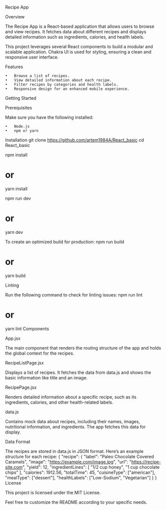 Recipe App

Overview

The Recipe App is a React-based application that allows users to browse and view recipes. 
It fetches data about different recipes and displays detailed information such as ingredients, calories, and health labels.

This project leverages several React components to build a modular and scalable application.
Chakra UI is used for styling, ensuring a clean and responsive user interface.


Features

	•	Browse a list of recipes.
	•	View detailed information about each recipe.
	•	Filter recipes by categories and health labels.
	•	Responsive design for an enhanced mobile experience.
 Getting Started

Prerequisites

Make sure you have the following installed:

	•	Node.js
	•	npm or yarn

Installation
git clone https://github.com/artem1984A/React_basic
cd React_basic

npm install
# or
yarn install

npm run dev
# or
yarn dev

To create an optimized build for production:
npm run build
# or
yarn build

Linting

Run the following command to check for linting issues:
npm run lint
# or
yarn lint
Components

App.jsx

The main component that renders the routing structure of the app and holds the global context for the recipes.

RecipeListPage.jsx

Displays a list of recipes. It fetches the data from data.js and shows the basic information like title and an image.

RecipePage.jsx

Renders detailed information about a specific recipe, such as its ingredients, calories, and other health-related labels.

data.js

Contains mock data about recipes, including their names, images, nutritional information, and ingredients. The app fetches this data for display.

Data Format

The recipes are stored in data.js in JSON format. Here’s an example structure for each recipe:
{
  "recipe": {
    "label": "Paleo Chocolate Covered Caramels",
    "image": "https://example.com/image.jpg",
    "url": "https://recipe-site.com",
    "yield": 12,
    "ingredientLines": [
      "1/2 cup honey",
      "1 cup chocolate chips"
    ],
    "calories": 1912.56,
    "totalTime": 45,
    "cuisineType": ["american"],
    "mealType": ["dessert"],
    "healthLabels": ["Low-Sodium", "Vegetarian"]
  }
}
License

This project is licensed under the MIT License.

Feel free to customize the README according to your specific needs.

